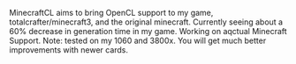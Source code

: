 MinecraftCL aims to bring OpenCL support to my game, totalcrafter/minecraft3, and the original minecraft. Currently seeing about a 60% decrease in generation time in my game. 
Working on aqctual Minecraft Support. Note: tested on my 1060 and 3800x. You will get much better improvements with newer cards.
